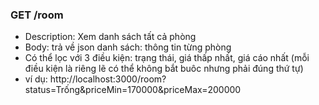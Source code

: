 ### GET /room
- Description: Xem danh sách tất cả phòng
- Body: trả về json danh sách: thông tin từng phòng
- Có thể lọc với 3 điều kiện: trạng thái, giá thấp nhất, giá cáo nhất (mỗi điều kiện là riêng lẽ có thể không bắt buôc nhưng phải đúng thứ tự)
- ví dụ: http://localhost:3000/room?status=Trống&priceMin=170000&priceMax=200000
